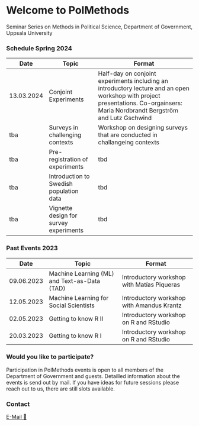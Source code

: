 # Welcome to PolMethods

Seminar Series on Methods in Political Science, Department of Government, Uppsala University 

### Schedule Spring 2024 

| Date       | Topic        | Format                                  |
|------------|-------------------|-----------------------------------------|
| 13.03.2024 | Conjoint Experiments | Half-day on conjoint experiments including an introductory lecture and an open workshop with project presentations. Co-orgainsers: Maria Nordbrandt Bergström and Lutz Gschwind |
| tba | Surveys in challenging contexts | Workshop on designing surveys that are conducted in challangeing contexts |
| tba | Pre-registration of experiments | tbd    |
| tba | Introduction to Swedish population data | tbd    |
| tba | Vignette design for survey experiments | tbd    |


### Past Events 2023

| Date       | Topic        | Format                                  |
|------------|-------------------|-----------------------------------------|
| 09.06.2023 | Machine Learning (ML) and Text-as-Data (TAD) | Introductory workshop with Matías Piqueras| 
| 12.05.2023 | Machine Learning for Social Scientists | Introductory workshop with Amandus Krantz|
| 02.05.2023 | Getting to know R II| Introductory workshop on R and RStudio|
| 20.03.2023 | Getting to know R I| Introductory workshop on R and RStudio|




### Would you like to participate? 

Participation in PolMethods events is open to all members of the Department of Government and guests. Detailled information about the events is send out by mail. If you have ideas for future sessions please reach out to us, there are still slots available.

### Contact

[E-Mail 📧](mailto:sophie.mainz@uu.se)
